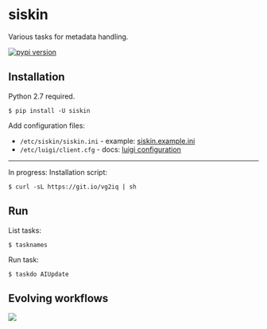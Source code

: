 siskin
======

Various tasks for metadata handling.

[![pypi version](http://img.shields.io/pypi/v/siskin.svg?style=flat)](https://pypi.python.org/pypi/siskin)

Installation
------------

Python 2.7 required.

    $ pip install -U siskin

Add configuration files:

* `/etc/siskin/siskin.ini` - example: [siskin.example.ini](https://github.com/miku/siskin/blob/master/siskin.example.ini)
* `/etc/luigi/client.cfg` - docs: [luigi configuration](http://luigi.readthedocs.org/en/latest/configuration.html)

----

In progress: Installation script:

    $ curl -sL https://git.io/vg2iq | sh

Run
---

List tasks:

    $ tasknames

Run task:

    $ taskdo AIUpdate

Evolving workflows
------------------

![](http://i.imgur.com/8bFvSvN.gif)
